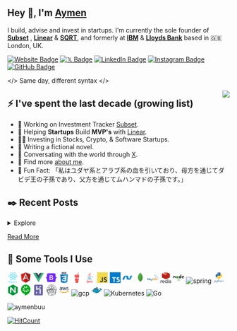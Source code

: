 <h2>Hey 👋, I'm <a href="https://aymenbou.com/">Aymen</a></h2>
<p>I build, advise and invest in startups. I'm currently the sole founder of <strong><a href="https://www.getsubset.com/">Subset</a></strong> , <strong><a href="https://www.getlinear.com/">Linear</a></strong> &amp; <strong><a href="https://www.sqrtt.com/">SQRT</a></strong>, and formerly at <strong><a href="https://ibm.com/">IBM</a></strong> &amp; <strong><a href="https://www.tsb.co.uk/">Lloyds Bank</a></strong> based in 🇬🇧 London, UK.</p>
<p><a href="https://aymenbou.com/"><img src="https://img.shields.io/badge/-aymenbou.com-0A0A0A?style=flat-square&amp;labelColor=0A0A0A&amp;logo=maildotru&amp;link=https://aymenbou.com/" alt="Website Badge"></a> <a href="https://x.com/aymenbuu/"><img src="https://img.shields.io/badge/-@aymenbuu-0A0A0A?style=flat-square&amp;labelColor=0A0A0A&amp;logo=x&amp;link=https://x.com/aymenbuu/" alt="𝕏 Badge"></a> <a href="https://www.linkedin.com/in/aymenbou/"><img src="https://img.shields.io/badge/-@aymenbuu-0A0A0A?style=flat-square&amp;labelColor=0A0A0A&amp;logo=medium&amp;link=https://www.linkedin.com/in/aymenbou/" alt="LinkedIn Badge"></a> <a href="https://instagram.com/aymenbuu/"><img src="https://img.shields.io/badge/-@aymenbuu-0A0A0A?style=flat-square&amp;labelColor=0A0A0A&amp;logo=Instagram&amp;link=https://instagram.com/aymenbuu/" alt="Instagram Badge"></a> <a href="https://github.com/aymenbuu"><img src="https://img.shields.io/badge/-@aymenbuu-0A0A0A?style=flat-square&amp;labelColor=0A0A0A&amp;logo=GitHub&amp;link=https://github.com/aymenbuu" alt="GitHub Badge"></a></p>
<p>&lt;/&gt; Same day, different syntax &lt;/&gt;</p>
<img align="right" src="https://media.giphy.com/media/Y349mkUUL76bwZHlJR/giphy.gif?cid=790b76110zikg9z4r2h6s45sel4rimgobgyr28qdj1tku784&ep=v1_gifs_search&rid=giphy.gif&ct=g" />
<h2>⚡️ I've spent the last decade (growing list)</h2>
<ul>
<li>🔭 Working on Investment Tracker <a href="https://getsubset.com/">Subset</a>.</li>
<li>🧐 Helping <strong>Startups</strong> Build <strong>MVP's</strong> with <a href="https://getlinear.com/">Linear</a>.</li>
<li>👨‍💻 Investing in Stocks, Crypto, &amp; Software Startups.</li>
<li>📝 Writing a fictional novel.</li>
<li>💬 Conversating with the world through <a href="https://x.com/">X</a>.</li>
<li>📙 Find more <a href="https://www.aymenbou.com/about">about me</a>.</li>
<li>🎉 Fun Fact: 「私はユダヤ系とアラブ系の血を引いており、母方を通じてダビデ王の子孫であり、父方を通じてムハンマドの子孫です。」</li>
</ul>
<h2>✒️ Recent Posts</h2>
<details>
    <summary>Explore</summary>
</details>
<p><a target="_blank" href="https://blog.aymenbou.com/">Read More</a></p>
<h2>🚀 Some Tools I Use</h2>
<p align="left">
<img src="https://raw.githubusercontent.com/devicons/devicon/master/icons/react/react-original-wordmark.svg" alt="react" width="25" height="25" />
<img src="https://raw.githubusercontent.com/devicons/devicon/master/icons/angularjs/angularjs-original.svg" alt="angular-js" width="25" height="25" />
<img src="https://raw.githubusercontent.com/devicons/devicon/master/icons/vuejs/vuejs-original.svg" alt="vue" width="25" height="25" />
<img src="https://raw.githubusercontent.com/devicons/devicon/master/icons/bootstrap/bootstrap-plain.svg" alt="bootstrap" width="25" height="25" />
<img src="https://raw.githubusercontent.com/devicons/devicon/master/icons/css3/css3-original-wordmark.svg" alt="css3" width="25" height="25" />
<img src="https://raw.githubusercontent.com/devicons/devicon/master/icons/gulp/gulp-plain.svg" alt="gulp" width="25" height="25" />
<img src="https://raw.githubusercontent.com/devicons/devicon/master/icons/java/java-original-wordmark.svg" alt="java" width="25" height="25" />
<img src="https://raw.githubusercontent.com/devicons/devicon/master/icons/javascript/javascript-original.svg" alt="javascript" width="25" height="25" />
<img src="https://raw.githubusercontent.com/devicons/devicon/master/icons/typescript/typescript-original.svg" alt="typescript" width="25" height="25" />
<img src="https://raw.githubusercontent.com/devicons/devicon/master/icons/dot-net/dot-net-original.svg" alt=".NET" width="25" height="25" />
<img src="https://raw.githubusercontent.com/devicons/devicon/master/icons/mongodb/mongodb-original.svg" alt="mongodb" width="25" height="25" />
<img src="https://raw.githubusercontent.com/devicons/devicon/master/icons/mysql/mysql-original-wordmark.svg" alt="mysql" width="25" height="25" />
<img src="https://raw.githubusercontent.com/devicons/devicon/master/icons/redis/redis-original-wordmark.svg" alt="redis" width="25" height="25" />
<img src="https://raw.githubusercontent.com/devicons/devicon/master/icons/nodejs/nodejs-original-wordmark.svg" alt="nodejs" width="25" height="25" />
<img src="https://www.vectorlogo.zone/logos/springio/springio-icon.svg" alt="spring" width="25" height="25" />
<img src="https://raw.githubusercontent.com/devicons/devicon/master/icons/python/python-original-wordmark.svg" alt="python" width="25" height="25" />
<img src="https://raw.githubusercontent.com/devicons/devicon/master/icons/nginx/nginx-original.svg" alt="nginx" width="25" height="25" />
<img src="https://raw.githubusercontent.com/devicons/devicon/master/icons/cucumber/cucumber-plain.svg" alt="cucumber" width="25" height="25" />
<img src="https://raw.githubusercontent.com/devicons/devicon/master/icons/heroku/heroku-plain.svg" alt="heroku" width="25" height="25" />
<img src="https://raw.githubusercontent.com/devicons/devicon/master/icons/travis/travis-plain.svg" alt="travis" width="25" height="25" />
<img src="https://raw.githubusercontent.com/github/explore/80688e429a7d4ef2fca1e82350fe8e3517d3494d/topics/aws/aws.png" alt="aws" width="25" height="25" />
<img src="https://www.vectorlogo.zone/logos/google_cloud/google_cloud-icon.svg" alt="gcp" width="25" height="25" />
<img src="https://raw.githubusercontent.com/devicons/devicon/master/icons/docker/docker-original.svg" alt="Docker" width="25" height="25" />
<img src="https://www.vectorlogo.zone/logos/kubernetes/kubernetes-icon.svg" alt="Kubernetes" width="25" height="25" />
<img src="https://cdn.jsdelivr.net/gh/devicons/devicon/icons/go/go-original.svg" alt="Go" width="25" height="25" />
</p>
<img src="https://github-readme-stats.vercel.app/api?username=aymenbuu&show_icons=true&count_private=true" alt="aymenbuu" />
<p><a href="http://hits.dwyl.com/aymenbuu/aymenbuu/aymenbuu.svg?style=flat-square"><img src="https://hits.dwyl.com/aymenbuu/aymenbuu/aymenbuu.svg?style=flat-square" alt="HitCount"></a></p>
